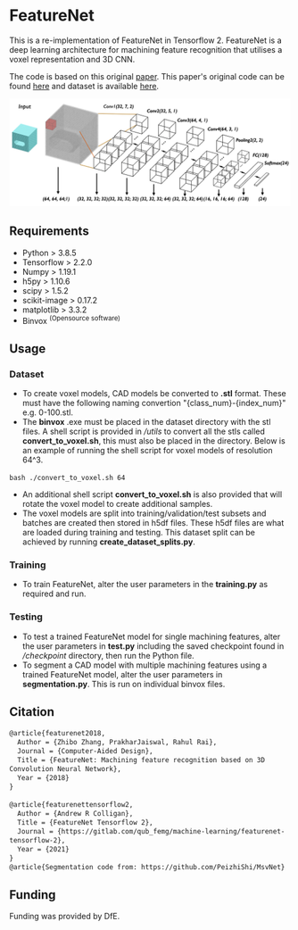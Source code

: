 # FeatureNet
This is a re-implementation of FeatureNet in Tensorflow 2. FeatureNet is a deep learning architecture for machining feature recognition that utilises a voxel representation and 3D CNN.

The code is based on this original [paper](https://www.sciencedirect.com/science/article/abs/pii/S0010448518301349). This paper's original code can be found [here](https://github.com/zibozzb/FeatureNet) and dataset is available [here](https://github.com/madlabub/Machining-feature-dataset).

![featurenet_network](imgs/featurenet.png)

## Requirements
- Python > 3.8.5
- Tensorflow > 2.2.0
- Numpy > 1.19.1
- h5py > 1.10.6
- scipy > 1.5.2
- scikit-image > 0.17.2
- matplotlib > 3.3.2
- Binvox <sup>(Opensource software)</sup>

## Usage
### Dataset
- To create voxel models, CAD models be converted to **.stl** format. These must have the following naming convertion "{class_num}-{index_num}" e.g. 0-100.stl.
- The **binvox** .exe must be placed in the dataset directory with the stl files. A shell script is provided in */utils* to convert all the stls called **convert_to_voxel.sh**, this must also be placed in the directory. Below is an example of running the shell script for voxel models of resolution 64^3.


`bash ./convert_to_voxel.sh 64`


- An additional shell script **convert_to_voxel.sh** is also provided that will rotate the voxel model to create additional samples.
- The voxel models are split into training/validation/test subsets and batches are created then stored in h5df files. These h5df files are what are loaded during training and testing. This dataset split can be achieved by running **create_dataset_splits.py**.

### Training
- To train FeatureNet, alter the user parameters in the **training.py** as required and run.

### Testing
- To test a trained FeatureNet model for single machining features, alter the user parameters in **test.py** including the saved checkpoint found in */checkpoint* directory, then run the Python file.
- To segment a CAD model with multiple machining features using a trained FeatureNet model, alter the user parameters in **segmentation.py**. This is run on individual binvox files.


## Citation
    @article{featurenet2018,
      Author = {Zhibo Zhang, PrakharJaiswal, Rahul Rai},
      Journal = {Computer-Aided Design},
      Title = {FeatureNet: Machining feature recognition based on 3D Convolution Neural Network},
      Year = {2018}
    }

    @article{featurenettensorflow2,
      Author = {Andrew R Colligan},
      Title = {FeatureNet Tensorflow 2},
      Journal = {https://gitlab.com/qub_femg/machine-learning/featurenet-tensorflow-2},
      Year = {2021}
    }
    @article{Segmentation code from: https://github.com/PeizhiShi/MsvNet}

## Funding
Funding was provided by DfE.
